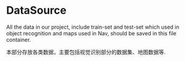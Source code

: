 # DataSource

All the data in our project, include train-set and test-set which used in object recognition and maps used in Nav, should be saved in this file container. 

本部分存放各类数据，主要包括视觉识别部分的数据集、地图数据等.